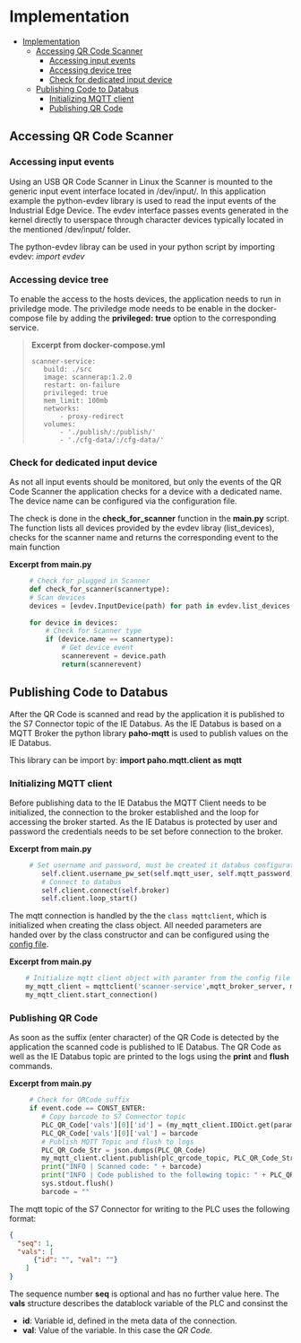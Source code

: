 # Implementation

- [Implementation](#implementation)
  - [Accessing QR Code Scanner](#accessing-qr-code-scanner)
    - [Accessing input events](#accessing-input-events)
    - [Accessing device tree](#accessing-device-tree)
    - [Check for dedicated input device](#check-for-dedicated-input-device)
  - [Publishing Code to Databus](#publishing-code-to-databus)
    - [Initializing MQTT client](#initializing-mqtt-client)
    - [Publishing QR Code](#publishing-qr-code)

## Accessing QR Code Scanner

### Accessing input events

Using an USB QR Code Scanner in Linux the Scanner is mounted to the generic input event interface located in /dev/input/. In this application example the python-evdev library is used to read the input events of the Industrial Edge Device. The evdev interface passes events generated in the kernel directly to userspace through character devices typically located in the mentioned /dev/input/ folder.

The python-evdev libray can be used in your python script by importing evdev: *import evdev*

### Accessing device tree

To enable the access to the hosts devices, the application needs to run in priviledge mode. The priviledge mode needs to be enable in the docker-compose file by adding the **privileged:** **true** option to the corresponding service.

>**Excerpt from docker-compose.yml**
>
>     scanner-service:
>        build: ./src
>        image: scannerap:1.2.0
>        restart: on-failure
>        privileged: true
>        mem_limit: 100mb
>        networks:
>            - proxy-redirect
>        volumes:
>            - './publish/:/publish/'
>            - './cfg-data/:/cfg-data/'

### Check for dedicated input device

As not all input events should be monitored, but only the events of the QR Code Scanner the application checks for a device with a dedicated name. The device name can be configured via the configuration file.

The check is done in the **check_for_scanner** function in the **main.py** script. The function lists all devices provided by the evdev libray (list_devices), checks for the scanner name and returns the corresponding event to the main function

**Excerpt from main.py**

```python
     # Check for plugged in Scanner
     def check_for_scanner(scannertype):
     # Scan devices
     devices = [evdev.InputDevice(path) for path in evdev.list_devices()]
    
     for device in devices:
         # Check for Scanner type 
         if (device.name == scannertype):
             # Get device event
             scannerevent = device.path
             return(scannerevent)
```

## Publishing Code to Databus

After the QR Code is scanned and read by the application it is published to the S7 Connector topic of the IE Databus. As the IE Databus is based on a MQTT Broker the python library **paho-mqtt** is used to publish values on the IE Databus.

This library can be import by: **import paho.mqtt.client** **as** **mqtt**

### Initializing MQTT client

Before publishing data to the IE Databus the MQTT Client needs to be initialized, the connection to the broker established and the loop for accessing the broker started. As the IE Databus is protected by user and password the credentials needs to be set before connection to the broker.

**Excerpt from main.py**

```python
     # Set username and password, must be created it databus configurator
        self.client.username_pw_set(self.mqtt_user, self.mqtt_password)
        # Connect to databus
        self.client.connect(self.broker)
        self.client.loop_start()
```

The mqtt connection is handled by the  the `class mqttclient`, which is initialized when creating the class object. All needed parameters are handed over by the class constructor and can be configured using the [config file](../cfg-data/param.json).

**Excerpt from main.py**

```python
    # Initialize mqtt client object with paramter from the config file and starts the connection to the broker 
    my_mqtt_client = mqttclient('scanner-service',mqtt_broker_server, mqtt_user, mqtt_password, meta_data_topic, connection_name)
    my_mqtt_client.start_connection()
```

### Publishing QR Code

As soon as the suffix (enter character) of the QR Code is detected by the application the scanned code is published to IE Databus. The QR Code as well as the IE Databus topic are printed to the logs using the **print** and **flush** commands.

**Excerpt from main.py**

```python
     # Check for QRCode suffix
     if event.code == CONST_ENTER:
        # Copy barcode to S7 Connector topic
        PLC_QR_Code['vals'][0]['id'] = (my_mqtt_client.IDDict.get(params['Variable']))
        PLC_QR_Code['vals'][0]['val'] = barcode
        # Publish MQTT Topic and flush to logs
        PLC_QR_Code_Str = json.dumps(PLC_QR_Code)
        my_mqtt_client.client.publish(plc_qrcode_topic, PLC_QR_Code_Str)
        print("INFO | Scanned code: " + barcode)
        print("INFO | Code published to the following topic: " + PLC_QR_Code_Str)
        sys.stdout.flush()
        barcode = ""
```

The mqtt topic of the S7 Connector for writing to the PLC uses the following format:

```json 
{
  "seq": 1, 
  "vals": [
      {"id": "", "val": ""}
    ]
} 
```

The sequence number **seq** is optional and has no further value here.
The **vals** structure describes the datablock variable of the PLC and consinst the

- **id**: Variable id, defined in the meta data of the connection.
- **val**: Value of the variable. In this case the *QR Code*.
